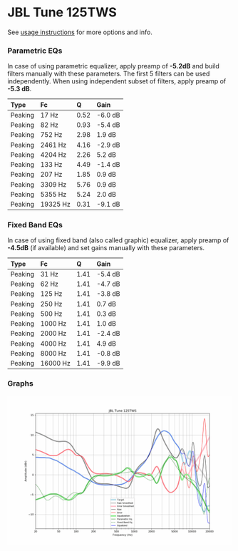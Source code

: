 # JBL Tune 125TWS
See [usage instructions](https://github.com/jaakkopasanen/AutoEq#usage) for more options and info.

### Parametric EQs
In case of using parametric equalizer, apply preamp of **-5.2dB** and build filters manually
with these parameters. The first 5 filters can be used independently.
When using independent subset of filters, apply preamp of **-5.3 dB**.

| Type    | Fc       |    Q | Gain    |
|:--------|:---------|:-----|:--------|
| Peaking | 17 Hz    | 0.52 | -6.0 dB |
| Peaking | 82 Hz    | 0.93 | -5.4 dB |
| Peaking | 752 Hz   | 2.98 | 1.9 dB  |
| Peaking | 2461 Hz  | 4.16 | -2.9 dB |
| Peaking | 4204 Hz  | 2.26 | 5.2 dB  |
| Peaking | 133 Hz   | 4.49 | -1.4 dB |
| Peaking | 207 Hz   | 1.85 | 0.9 dB  |
| Peaking | 3309 Hz  | 5.76 | 0.9 dB  |
| Peaking | 5355 Hz  | 5.24 | 2.0 dB  |
| Peaking | 19325 Hz | 0.31 | -9.1 dB |

### Fixed Band EQs
In case of using fixed band (also called graphic) equalizer, apply preamp of **-4.5dB**
(if available) and set gains manually with these parameters.

| Type    | Fc       |    Q | Gain    |
|:--------|:---------|:-----|:--------|
| Peaking | 31 Hz    | 1.41 | -5.4 dB |
| Peaking | 62 Hz    | 1.41 | -4.7 dB |
| Peaking | 125 Hz   | 1.41 | -3.8 dB |
| Peaking | 250 Hz   | 1.41 | 0.7 dB  |
| Peaking | 500 Hz   | 1.41 | 0.3 dB  |
| Peaking | 1000 Hz  | 1.41 | 1.0 dB  |
| Peaking | 2000 Hz  | 1.41 | -2.4 dB |
| Peaking | 4000 Hz  | 1.41 | 4.9 dB  |
| Peaking | 8000 Hz  | 1.41 | -0.8 dB |
| Peaking | 16000 Hz | 1.41 | -9.9 dB |

### Graphs
![](./JBL%20Tune%20125TWS.png)